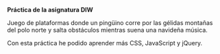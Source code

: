 **Práctica de la asignatura DIW**

Juego de plataformas donde un pingüino corre por las gélidas montañas del polo norte y salta obstáculos mientras suena una navideña música.

Con esta práctica he podido aprender más CSS, JavaScript y jQuery.